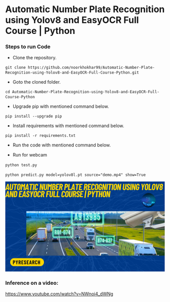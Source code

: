 # Automatic Number Plate Recognition using Yolov8 and EasyOCR Full Course | Python




### Steps to run Code
- Clone the repository.
```
git clone https://github.com/noorkhokhar99/Automatic-Number-Plate-Recognition-using-Yolov8-and-EasyOCR-Full-Course-Python.git
```
- Goto the cloned folder.
```
cd Automatic-Number-Plate-Recognition-using-Yolov8-and-EasyOCR-Full-Course-Python

```
- Upgrade pip with mentioned command below.
```
pip install --upgrade pip
```
- Install requirements with mentioned command below.
```
pip install -r requirements.txt
```
- Run the code with mentioned command below.

 - Run for webcam
 
`python test.py`

`python predict.py model=yolov8l.pt source="demo.mp4" show=True
`

<p align="center">
<img src="https://github.com/noorkhokhar99/Automatic-Number-Plate-Recognition-using-Yolov8-and-EasyOCR-Full-Course-Python/blob/main/Automatic%20Number%20Plate%20Recognition%20using%20Yolov8%20and%20EasyOCR%20Full%20Course%20%20Python.png">
</p>






### Inference on a video:
https://www.youtube.com/watch?v=NWnoi4_dWNg

